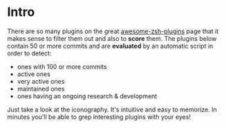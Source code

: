 # Intro

There are so many plugins on the great [awesome-zsh-plugins](https://github.com/unixorn/awesome-zsh-plugins) page that
it makes sense to filter them out and also to **score** them. The plugins below contain 50 or more commits and are
**evaluated** by an automatic script in order to detect:

- ones with 100 or more commits
- active ones
- very active ones
- maintained ones
- ones having an ongoing research & development

Just take a look at the iconography. It's intuitive and easy to memorize. In minutes you'll be able to grep interesting
plugins with your eyes!

<!-- vim:tw=80
-->
